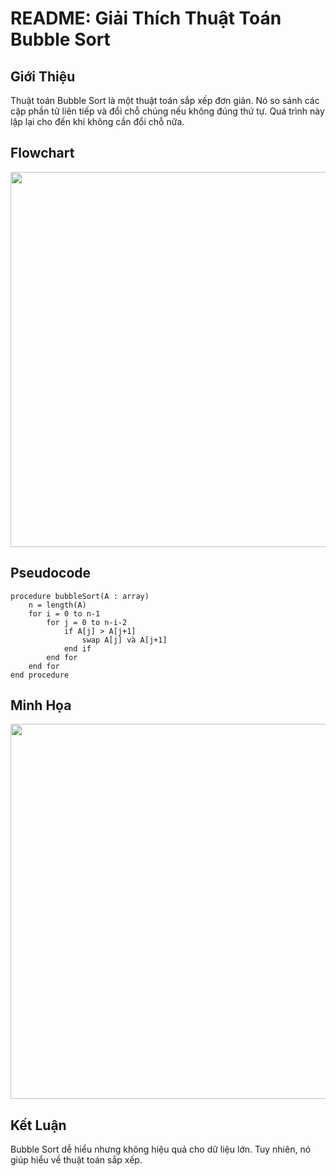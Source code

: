 # README: Giải Thích Thuật Toán Bubble Sort

## Giới Thiệu
Thuật toán Bubble Sort là một thuật toán sắp xếp đơn giản. Nó so sánh các cặp phần tử liên tiếp và đổi chỗ chúng nếu không đúng thứ tự. Quá trình này lặp lại cho đến khi không cần đổi chỗ nữa.

## Flowchart

<img src="https://www.researchgate.net/profile/Scott-Grigsby/publication/325530258/figure/fig1/AS:680182054649856@1539179447463/Flow-chart-for-a-simple-bubble-sort.png" width="600">

## Pseudocode
```
procedure bubbleSort(A : array)
    n = length(A)
    for i = 0 to n-1
        for j = 0 to n-i-2
            if A[j] > A[j+1]
                swap A[j] và A[j+1]
            end if
        end for
    end for
end procedure
```

## Minh Họa
<img src="https://upload.wikimedia.org/wikipedia/commons/0/06/Bubble-sort.gif" width="600">

## Kết Luận
Bubble Sort dễ hiểu nhưng không hiệu quả cho dữ liệu lớn. Tuy nhiên, nó giúp hiểu về thuật toán sắp xếp.
